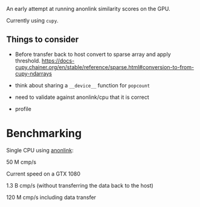 
An early attempt at running anonlink similarity scores on the GPU.

Currently using `cupy`.




## Things to consider

* Before transfer back to host convert to sparse array and apply threshold.
https://docs-cupy.chainer.org/en/stable/reference/sparse.html#conversion-to-from-cupy-ndarrays

* think about sharing a `__device__` function for `popcount`

* need to validate against anonlink/cpu that it is correct
* profile

# Benchmarking

Single CPU using [anonlink](https://github.com/n1analytics/anonlink):

50 M cmp/s

Current speed on a GTX 1080

1.3 B cmp/s (without transferring the data back to the host)

120 M cmp/s including data transfer
